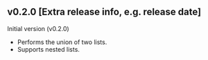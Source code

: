## v0.2.0 [Extra release info, e.g. release date]

Initial version (v0.2.0)

- Performs the union of two lists.
- Supports nested lists.
